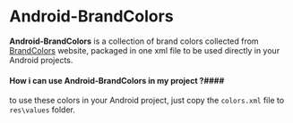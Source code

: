# Android-BrandColors


**Android-BrandColors** is a collection of brand colors collected from [BrandColors](http://brandcolors.net/) website, packaged in one xml file to be used directly in your Android projects.

#### How i can use Android-BrandColors in my project ?####


to use these colors in your Android project, just copy the ```colors.xml``` file to ```res\values``` folder.
